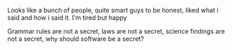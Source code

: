 Looks like a bunch of people, quite smart guys to be honest, liked
what i said and how i said it. I'm tired but happy

Grammar rules are not a secret, laws are not a secret, science
findings are not a secret, why should software be a secret?

